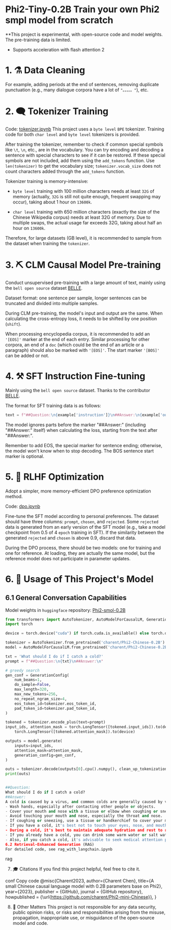 # Phi2-Tiny-0.2B Train your own Phi2 smpl model from scratch

**This project is experimental, with open-source code and model weights. The pre-training data is limited.

- Supports acceleration with flash attention 2


# 1. ⚗️ Data Cleaning
For example, adding periods at the end of sentences, removing duplicate punctuation (e.g., many dialogue corpora have a lot of `"。。。。。"`), etc.   



# 2. 🗨️ Tokenizer Training
Code: [tokenizer.ipynb](./1.tokenizer.ipynb)
This project uses a `byte level` `BPE` tokenizer. Training code for both `char level` and `byte level` tokenizers is provided.

After training the tokenizer, remember to check if common special symbols like `\t`, `\n`, etc., are in the vocabulary. You can try encoding and decoding a sentence with special characters to see if it can be restored. If these special symbols are not included, add them using the `add_tokens` function. Use `len(tokenizer)` to get the vocabulary size; `tokenizer.vocab_size` does not count characters added through the `add_tokens` function.

Tokenizer training is memory-intensive:

- `byte level` training with 100 million characters needs at least `32G` of memory (actually, `32G` is still not quite enough, frequent swapping may occur), taking about 1 hour on `13600k`.

- `char level` training with 650 million characters (exactly the size of the Chinese Wikipedia corpus) needs at least 32G of memory. Due to multiple swaps, the actual usage far exceeds 32G, taking about half an hour on `13600k`.

Therefore, for large datasets (GB level), it is recommended to sample from the dataset when training the `tokenizer`.



# 3. ⛏️ CLM Causal Model Pre-training

Conduct unsupervised pre-training with a large amount of text, mainly using the `bell open source` dataset [BELLE](https://github.com/LianjiaTech/BELLE).

Dataset format: one sentence per sample, longer sentences can be truncated and divided into multiple samples.

During CLM pre-training, the model's input and output are the same. When calculating the cross-entropy loss, it needs to be shifted by one position (`shift`).

When processing encyclopedia corpus, it is recommended to add an `'[EOS]'` marker at the end of each entry. Similar processing for other corpora, an end of a `doc` (which could be the end of an article or a paragraph) should also be marked with `'[EOS]'`. The start marker `'[BOS]'` can be added or not.



# 4. ⚒️ SFT Instruction Fine-tuning

Mainly using the `bell open source` dataset. Thanks to the contributor [BELLE](https://github.com/LianjiaTech/BELLE).

The format for SFT training data is as follows:  
```python
text = f"##Question:\n{example['instruction']}\n##Answer:\n{example['output'][EOS]"
```
The model ignores parts before the marker "##Answer:" (including "##Answer:" itself) when calculating the loss, starting from the text after "##Answer:".

Remember to add EOS, the special marker for sentence ending; otherwise, the model won't know when to stop decoding. The BOS sentence start marker is optional.



# 5. 📝 RLHF Optimization

Adopt a simpler, more memory-efficient DPO preference optimization method.

Code: [dpo.ipynb](./4.dpo.ipynb)

Fine-tune the SFT model according to personal preferences. The dataset should have three columns: `prompt`, `chosen`, and `rejected`. Some `rejected` data is generated from an early version of the SFT model (e.g., take a model checkpoint from 0.5 of 4 `epoch` training in SFT). If the similarity between the generated `rejected` and `chosen` is above 0.9, discard that data.

During the DPO process, there should be two models: one for training and one for reference. At loading, they are actually the same model, but the reference model does not participate in parameter updates.



# 6. 📑 Usage of This Project's Model
## 6.1 General Conversation Capabilities
Model weights in `huggingface` repository: [Phi2-smol-0.2B](https://huggingface.co/TBD/Phi2-Smol-0.2B)
```python
from transformers import AutoTokenizer, AutoModelForCausalLM, GenerationConfig
import torch

device = torch.device("cuda") if torch.cuda.is_available() else torch.device("cpu")

tokenizer = AutoTokenizer.from_pretrained('charent/Phi2-Chinese-0.2B')
model = AutoModelForCausalLM.from_pretrained('charent/Phi2-Chinese-0.2B').to(device)

txt = 'What should I do if I catch a cold?'
prompt = f"##Question:\n{txt}\n##Answer:\n"

# greedy search
gen_conf = GenerationConfig(
    num_beams=1,
    do_sample=False,
    max_length=320,
    max_new_tokens=256,
    no_repeat_ngram_size=4,
    eos_token_id=tokenizer.eos_token_id,
    pad_token_id=tokenizer.pad_token_id,
)

tokened = tokenizer.encode_plus(text=prompt)
input_ids, attention_mask = torch.LongTensor([tokened.input_ids]).to(device), \
    torch.LongTensor([tokened.attention_mask]).to(device)

outputs = model.generate(
    inputs=input_ids,
    attention_mask=attention_mask,
    generation_config=gen_conf,
)

outs = tokenizer.decode(outputs[0].cpu().numpy(), clean_up_tokenization_spaces=True, skip_special_tokens=True,)
print(outs)


##Question:
What should I do if I catch a cold?
##Answer:
A cold is caused by a virus, and common colds are generally caused by viruses. Here are some common methods for dealing with a cold:
- Wash hands, especially after contacting other people or objects.
- Cover your mouth and nose with a tissue or elbow when coughing or sneezing.
- Avoid touching your mouth and nose, especially the throat and nose.
- If coughing or sneezing, use a tissue or handkerchief to cover your mouth and nose but stay away from other people.
- If you have a cold, it's best not to touch your eyes, nose, and mouth.
- During a cold, it's best to maintain adequate hydration and rest to relieve physical fatigue.
- If you already have a cold, you can drink some warm water or salt water to replenish body fluids.
- Also, if you catch a cold, it's advisable to seek medical attention promptly.
6.2 Retrieval-Enhanced Generation (RAG)
For detailed code, see rag_with_langchain.ipynb
```


rag



7. 🎓 Citations
If you find this project helpful, feel free to cite it.

conf
Copy code
@misc{Charent2023,
    author={Charent Chen},
    title={A small Chinese causal language model with 0.2B parameters base on Phi2},
    year={2023},
    publisher = {GitHub},
    journal = {GitHub repository},
    howpublished = {\url{https://github.com/charent/Phi2-mini-Chinese}},
}



8. 🤔 Other Matters
This project is not responsible for any data security, public opinion risks, or risks and responsibilities arising from the misuse, propagation, inappropriate use, or misguidance of the open-source model and code.

